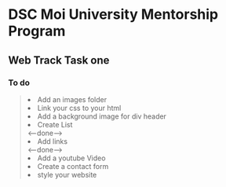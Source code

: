 # DSC Moi University Mentorship Program
## Web Track Task one
### To do
> <li>Add an images folder</li>
> <li>Link your css to your html</li> <!--done-->
> <li>Add a background image for div header</li>
> <li>Create List</li><--done-->
> <li>Add links </li><--done-->
> <li>Add a youtube Video </li>  <!--done-->
> <li>Create a contact form </li> <!--done -->
> <li>style your website </li>
